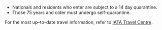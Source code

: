 - Nationals and residents who enter are subject to a 14 day quarantine.
- Those 75 years and older must undergo self-quarantine.

For the most up–to–date travel information, refer to [IATA Travel Centre](https://www.iatatravelcentre.com/world.php).
